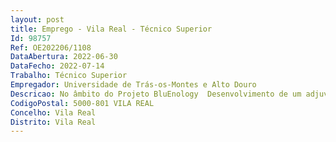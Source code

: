 ```yaml
--- 
layout: post
title: Emprego - Vila Real - Técnico Superior
Id: 98757
Ref: OE202206/1108
DataAbertura: 2022-06-30
DataFecho: 2022-07-14
Trabalho: Técnico Superior
Empregador: Universidade de Trás-os-Montes e Alto Douro
Descricao: No âmbito do Projeto BluEnology  Desenvolvimento de um adjuvante proteico de microalgas para uso enológico, operação n.º NORTE 01 0247 FEDER 047005, financiado pelo Fundo Europeu de Desenvolvimento Regional (FEDER) através do NORTE2020 (Programa Operacional Regional do Norte 2014 2020) é necessário apoiar o desenvolvimento das atividades de investigação  4.1 – Referência A – Técnico Superior para a área de Bioquímica, Química, Engenharia Alimentar   1 posto de trabalho   com maior enfoque no isolamento e caraterização das proteínas de microalgas. O técnico a contratar irá participar nas seguintes tarefas do projeto  Tarefa 1  Caracterização proteica de biomassa de microalgas  Tarefa 2  Otimização do processo de extração de proteínas de microalgas para a obtenção de adjuvantes para colagens de vinho  Tarefa 3  Avaliação do impacto na qualidade do vinho do processo de colagem com proteínas de microalgas, à escala laboratorial e semi industrial.4.2 – Referência B – Técnico Superior para a área de Bioquímica, Química, Engenharia Alimentar   1 posto de trabalho   otimização da performance dos extratos proteicos de microalgas. O técnico a contratar irá participar nas seguintes tarefas do projeto  Tarefa 3   Avaliação do impacto na qualidade do vinho do processo de colagem com proteínas de microalgas, à escala laboratorial e semi industrial  Tarefa 4   Otimização da performance dos extratos proteicos selecionados.
CodigoPostal: 5000-801 VILA REAL
Concelho: Vila Real
Distrito: Vila Real
--- 
```

